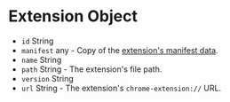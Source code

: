 # Extension Object

* `id` String
* `manifest` any - Copy of the [extension's manifest data](https://developer.chrome.com/extensions/manifest).
* `name` String
* `path` String - The extension's file path.
* `version` String
* `url` String - The extension's `chrome-extension://` URL.